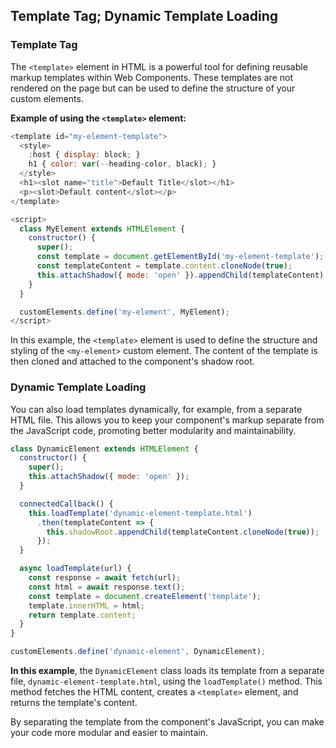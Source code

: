 ## Template Tag; Dynamic Template Loading

### Template Tag

The `<template>` element in HTML is a powerful tool for defining reusable markup templates within Web Components. These templates are not rendered on the page but can be used to define the structure of your custom elements.

**Example of using the `<template>` element:**
```js
<template id="my-element-template">
  <style>
    :host { display: block; }
    h1 { color: var(--heading-color, black); }
  </style>
  <h1><slot name="title">Default Title</slot></h1>
  <p><slot>Default content</slot></p>
</template>

<script>
  class MyElement extends HTMLElement {
    constructor() {
      super();
      const template = document.getElementById('my-element-template');
      const templateContent = template.content.cloneNode(true);
      this.attachShadow({ mode: 'open' }).appendChild(templateContent);
    }
  }

  customElements.define('my-element', MyElement);
</script>
```

In this example, the `<template>` element is used to define the structure and styling of the `<my-element>` custom element. The content of the template is then cloned and attached to the component's shadow root.

### Dynamic Template Loading

You can also load templates dynamically, for example, from a separate HTML file. This allows you to keep your component's markup separate from the JavaScript code, promoting better modularity and maintainability.
```js
class DynamicElement extends HTMLElement {
  constructor() {
    super();
    this.attachShadow({ mode: 'open' });
  }

  connectedCallback() {
    this.loadTemplate('dynamic-element-template.html')
      .then(templateContent => {
        this.shadowRoot.appendChild(templateContent.cloneNode(true));
      });
  }

  async loadTemplate(url) {
    const response = await fetch(url);
    const html = await response.text();
    const template = document.createElement('template');
    template.innerHTML = html;
    return template.content;
  }
}

customElements.define('dynamic-element', DynamicElement);
```

**In this example**, the `DynamicElement` class loads its template from a separate file, `dynamic-element-template.html`, using the `loadTemplate()` method. This method fetches the HTML content, creates a `<template>` element, and returns the template's content.

By separating the template from the component's JavaScript, you can make your code more modular and easier to maintain.